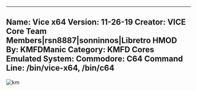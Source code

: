 -----------------------
Name: Vice x64
Version: 11-26-19
Creator: VICE Core Team Members|rsn8887|sonninnos|Libretro
HMOD By: KMFDManic
Category: KMFD Cores
Emulated System: Commodore: C64
Command Line: /bin/vice-x64, /bin/c64
-----------------------
![km](https://i.imgur.com/aDikPjx.png)
